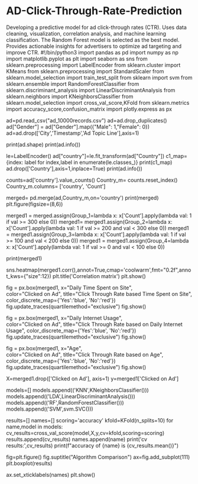 # AD-Click-Through-Rate-Prediction
Developing a predictive model for ad click-through rates (CTR). Uses data cleaning, visualization, correlation analysis, and machine learning classification. The Random Forest model is selected as the best model. Provides actionable insights for advertisers to optimize ad targeting and improve CTR.
#!/bin/python3
import pandas as pd
import numpy as np
import matplotlib.pyplot as plt
import seaborn as sns
from sklearn.preprocessing import LabelEncoder
from sklearn.cluster import KMeans
from sklearn.preprocessing import StandardScaler
from sklearn.model_selection import train_test_split
from sklearn import svm
from sklearn.ensemble import RandomForestClassifier
from sklearn.discriminant_analysis import LinearDiscriminantAnalysis
from sklearn.neighbors import KNeighborsClassifier
from sklearn.model_selection import cross_val_score,KFold
from sklearn.metrics import accuracy_score,confusion_matrix
import plotly.express as px

ad=pd.read_csv("ad_10000records.csv")
ad=ad.drop_duplicates()
ad["Gender"] = ad["Gender"].map({"Male": 1,"Female": 0})
ad=ad.drop(['City','Timestamp','Ad Topic Line'],axis=1)

print(ad.shape)
print(ad.info())

le=LabelEncoder()
ad["country"]=le.fit_transform(ad["Country"])
c1_map={index: label for index,label in enumerate(le.classes_)}
print(c1_map)
ad.drop(['Country'],axis=1,inplace=True)
print(ad.info())


counts=ad['country'].value_counts()
Country_m= counts.reset_index()
Country_m.columns= ['country', 'Count']

merged= pd.merge(ad,Country_m,on='country')
print(merged)
plt.figure(figsize=(8,6))

merged1 = merged.assign(Group_1=lambda x: x['Count'].apply(lambda val: 1 if val >= 300 else 0))
merged1= merged1.assign(Group_2=lambda x: x['Count'].apply(lambda val: 1 if val >= 200 and val < 300 else 0))
merged1 = merged1.assign(Group_3=lambda x: x['Count'].apply(lambda val: 1 if val >= 100 and val < 200 else 0))
merged1 = merged1.assign(Group_4=lambda x: x['Count'].apply(lambda val: 1 if val >= 0 and val < 100 else 0))



print(merged1)

sns.heatmap(merged1.corr(),annot=True,cmap='coolwarm',fmt="0.2f",annot_kws={"size":12})
plt.title('Correlation matrix')
plt.show()


fig = px.box(merged1, 
             x="Daily Time Spent on Site",  
             color="Clicked on Ad", 
             title="Click Through Rate based Time Spent on Site", 
             color_discrete_map={'Yes':'blue',
                                 'No':'red'})
fig.update_traces(quartilemethod="exclusive")
fig.show()

fig = px.box(merged1, 
             x="Daily Internet Usage",  
             color="Clicked on Ad", 
             title="Click Through Rate based on Daily Internet Usage", 
             color_discrete_map={'Yes':'blue',
                                 'No':'red'})
fig.update_traces(quartilemethod="exclusive")
fig.show()

fig = px.box(merged1, 
             x="Age",  
             color="Clicked on Ad", 
             title="Click Through Rate based on Age", 
             color_discrete_map={'Yes':'blue',
                                 'No':'red'})
fig.update_traces(quartilemethod="exclusive")
fig.show()






X=merged1.drop(['Clicked on Ad'], axis=1)
y=merged1['Clicked on Ad']


models=[]
models.append(('KNN',KNeighborsClassifier()))
models.append(('LDA',LinearDiscriminantAnalysis()))
models.append(('RF',RandomForestClassifier()))
models.append(('SVM',svm.SVC()))

results=[]
names=[]
scoring='accuracy'
kfold=KFold(n_splits=10)
for name,model in models:
    cv_results=cross_val_score(model,X,y,cv=kfold,scoring=scoring)
    results.append(cv_results)
    names.append(name)
    print('cv results:',cv_results)
    print(f"accuracy of {name} is {cv_results.mean()}")

fig=plt.figure()
fig.suptitle("Algorithm Comparison")
ax=fig.add_subplot(111)
plt.boxplot(results)

ax.set_xticklabels(names)
plt.show()
